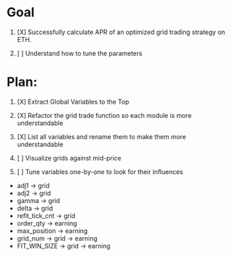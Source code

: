 # Goal

1) [X] Successfully calculate APR of an optimized grid trading strategy on ETH.

2) [ ] Understand how to tune the parameters 



# Plan:

1. [X] Extract Global Variables to the Top

2. [X] Refactor the grid trade function so each module is more understandable

3. [X] List all variables and rename them to make them more understandable

4. [ ] Visualize grids against mid-price

5. [ ] Tune variables one-by-one to look for their influences

- adj1 -> grid
- adj2 -> grid
- gamma -> grid
- delta -> grid
- refit_tick_cnt -> grid
- order_qty -> earning
- max_position -> earning
- grid_num -> grid -> earning
- FIT_WIN_SIZE -> grid -> earning





